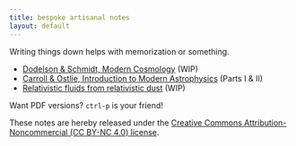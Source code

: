 ```yaml
---
title: bespoke artisanal notes
layout: default
---
```


Writing things down helps with memorization or something.

- [Dodelson & Schmidt, Modern Cosmology](modern-cosmology) (WIP)
- [Carroll & Ostlie, Introduction to Modern Astrophysics](intro-to-modern-astrophysics) (Parts I & II)
- [Relativistic fluids from relativistic dust](relativistic-fluids) (WIP)

Want PDF versions? `ctrl-p` is your friend!

These notes are hereby released under the 
[Creative Commons Attribution-Noncommercial (CC BY-NC 4.0) license](https://www.creativecommons.org/licenses/by-nc/4.0/deed.en).
